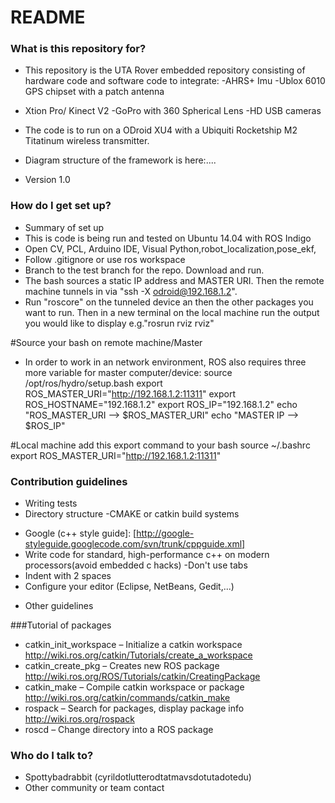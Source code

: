 # README #


### What is this repository for? ###

* This repository is the UTA Rover embedded repository consisting of hardware code and software code to integrate:
-AHRS+ Imu
-Ublox 6010 GPS chipset with a patch antenna 
- Xtion Pro/ Kinect V2
-GoPro with 360 Spherical Lens
-HD USB cameras

* The code is to run on a ODroid XU4 with a Ubiquiti Rocketship M2 Titatinum wireless transmitter.
* Diagram structure of the framework is here:....
 
* Version 1.0

### How do I get set up? ###

* Summary of set up
* This is code is being run and tested on Ubuntu 14.04 with ROS Indigo
* Open CV, PCL, Arduino IDE, Visual Python,robot_localization,pose_ekf,
* Follow .gitignore or use ros workspace 
* Branch to the test branch for the repo. Download and run.
* The bash sources a static IP address and MASTER URI. Then the remote machine tunnels in via "ssh -X odroid@192.168.1.2".
* Run "roscore" on the tunneled device an then the other packages you want to run. Then in a new terminal on the local machine run the output you would like to display e.g."rosrun rviz rviz"

#Source your bash on remote machine/Master
* In order to work in an network environment, ROS also requires three more variable for master computer/device:
source /opt/ros/hydro/setup.bash
export ROS_MASTER_URI="http://192.168.1.2:11311"
export ROS_HOSTNAME="192.168.1.2"
export ROS_IP="192.168.1.2"
echo "ROS_MASTER_URI --> $ROS_MASTER_URI"
echo "MASTER IP --> $ROS_IP"

#Local machine add this export command to your bash 
source ~/.bashrc
export ROS_MASTER_URI="http://192.168.1.2:11311"

### Contribution guidelines ###

* Writing tests
* Directory structure
-CMAKE or catkin build systems
- Google (c++ style guide]: [http://google-styleguide.googlecode.com/svn/trunk/cppguide.xml]
- Write code for standard, high-performance c++ on modern processors(avoid embedded c hacks)
-Don't use tabs
- Indent with 2 spaces
- Configure your editor (Eclipse, NetBeans, Gedit,...)
* Other guidelines


###Tutorial of packages
* catkin_init_workspace
– Initialize a catkin workspace http://wiki.ros.org/catkin/Tutorials/create_a_workspace
* catkin_create_pkg
– Creates new ROS package http://wiki.ros.org/ROS/Tutorials/catkin/CreatingPackage
* catkin_make
– Compile catkin workspace or package http://wiki.ros.org/catkin/commands/catkin_make
* rospack
– Search for packages, display package info http://wiki.ros.org/rospack
* roscd
– Change directory into a ROS package


### Who do I talk to? ###

* Spottybadrabbit (cyrildotlutterodtatmavsdotutadotedu)
* Other community or team contact